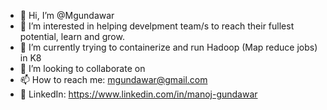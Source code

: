 - 👋 Hi, I’m @Mgundawar
- 👀 I’m interested in helping develpment team/s to reach their fullest potential, learn and grow. 
- 🌱 I’m currently trying to containerize and run Hadoop (Map reduce jobs) in K8
- 💞️ I’m looking to collaborate on
- 📫 How to reach me: mgundawar@gmail.com
- 🤙 LinkedIn: https://www.linkedin.com/in/manoj-gundawar
<!---
Mgundawar/Mgundawar is a ✨ special ✨ repository because its `README.md` (this file) appears on your GitHub profile.
You can click the Preview link to take a look at your changes.
--->
